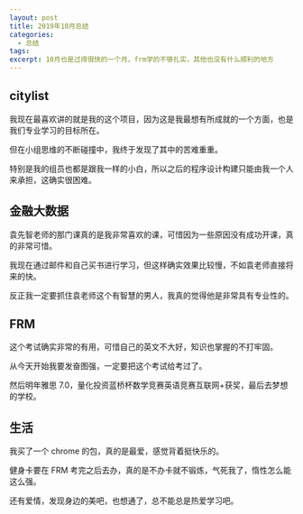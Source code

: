 ```yaml
---
layout: post
title: 2019年10月总结
categories: 
  - 总结
tags:
excerpt: 10月也是过得很快的一个月，frm学的不够扎实，其他也没有什么顺利的地方
---
```


## citylist

我现在最喜欢讲的就是我的这个项目，因为这是我最想有所成就的一个方面，也是我们专业学习的目标所在。

但在小组思维的不断碰撞中，我终于发现了其中的苦难重重。

特别是我的组员也都是跟我一样的小白，所以之后的程序设计构建只能由我一个人来承担，这确实很困难。

## 金融大数据

袁先智老师的那门课真的是我非常喜欢的课，可惜因为一些原因没有成功开课，真的非常可惜。

我现在通过邮件和自己买书进行学习，但这样确实效果比较慢，不如袁老师直接将来的快。

反正我一定要抓住袁老师这个有智慧的男人，我真的觉得他是非常具有专业性的。

## FRM

这个考试确实非常的有用，可惜自己的英文不大好，知识也掌握的不打牢固。

从今天开始我要发奋图强，一定要把这个考试给考过了。

然后明年雅思 7.0，量化投资蓝桥杯数学竞赛英语竞赛互联网+获奖，最后去梦想的学校。

## 生活

我买了一个 chrome 的包，真的是最爱，感觉背着挺快乐的。

健身卡要在 FRM 考完之后去办，真的是不办卡就不锻炼，气死我了，惰性怎么能这么强。

还有爱情，发现身边的美吧，也想通了，总不能总是热爱学习吧。